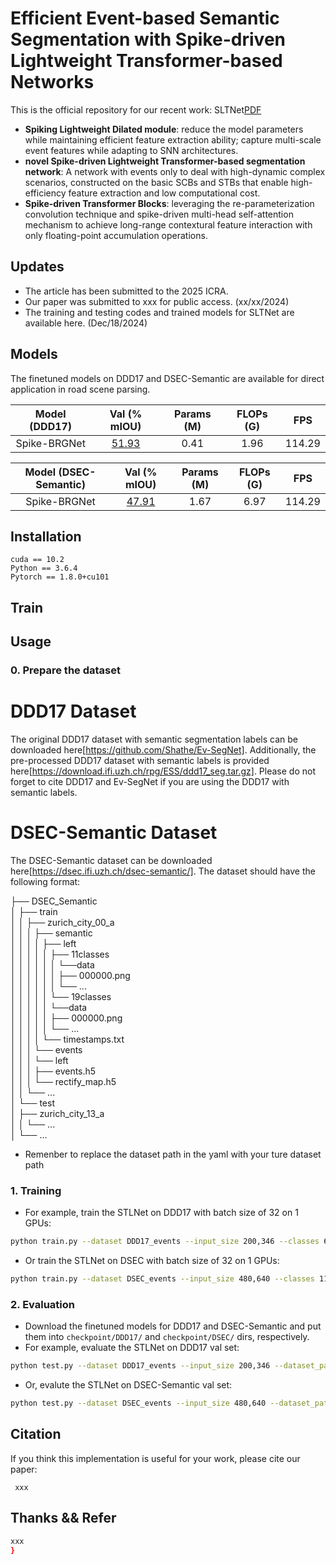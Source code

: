 # Efficient Event-based Semantic Segmentation with Spike-driven Lightweight Transformer-based Networks

This is the official repository for our recent work: SLTNet[PDF](https://arxiv.org/pdf/2412.12843)


* **Spiking Lightweight Dilated module**:  reduce the model parameters while maintaining efficient feature extraction ability; capture multi-scale event features while adapting to SNN architectures.
* **novel Spike-driven Lightweight Transformer-based segmentation network**: A network with events only to deal with high-dynamic complex scenarios, constructed on the basic SCBs and STBs that enable high-efficiency feature extraction and low computational cost.
* **Spike-driven Transformer Blocks**: leveraging the re-parameterization convolution technique and spike-driven multi-head self-attention mechanism to achieve long-range contextural feature interaction with only floating-point accumulation operations.

## Updates
   - The article has been submitted to the 2025 ICRA.
   - Our paper was submitted to xxx for public access. (xx/xx/2024)
   - The training and testing codes and trained models for SLTNet are available here. (Dec/18/2024)


## Models
The finetuned models on DDD17 and DSEC-Semantic are available for direct application in road scene parsing.

| Model (DDD17) | Val (% mIOU) | Params (M) | FLOPs (G) | FPS |
|:-:|:-:|:-:|:-:|:-:|
| Spike-BRGNet | [51.93](https://drive.google.com/file/d/1gsZ-ykM9-jMwf9UE7Adj4eLRhiaw98Fy/view?usp=drive_link) | 0.41 | 1.96 | 114.29 |

| Model (DSEC-Semantic) | Val (% mIOU) | Params (M) | FLOPs (G) | FPS |
|:-:|:-:|:-:|:-:|:-:|
| Spike-BRGNet | [47.91](https://drive.google.com/file/d/1o5FPX1ACfRNL7WNKEkPlAhBnaUnPpKWp/view?usp=drive_link)| 1.67 | 6.97 | 114.29 |


## Installation

```
cuda == 10.2
Python == 3.6.4
Pytorch == 1.8.0+cu101
```

## Train

## Usage

### 0. Prepare the dataset
# DDD17 Dataset
The original DDD17 dataset with semantic segmentation labels can be downloaded here[https://github.com/Shathe/Ev-SegNet]. Additionally, the pre-processed DDD17 dataset with semantic labels is provided here[https://download.ifi.uzh.ch/rpg/ESS/ddd17_seg.tar.gz]. Please do not forget to cite DDD17 and Ev-SegNet if you are using the DDD17 with semantic labels.

# DSEC-Semantic Dataset
The DSEC-Semantic dataset can be downloaded here[https://dsec.ifi.uzh.ch/dsec-semantic/]. The dataset should have the following format:

├── DSEC_Semantic                 
│   ├── train                 
│   │   ├── zurich_city_00_a   
│   │   │   ├── semantic  
│   │   │   │   ├── left  
│   │   │   │   │   ├── 11classes  
│   │   │   │   │   │   └──data  
│   │   │   │   │   │       ├── 000000.png  
│   │   │   │   │   │       └── ...  
│   │   │   │   │   └── 19classes  
│   │   │   │   │       └──data  
│   │   │   │   │           ├── 000000.png  
│   │   │   │   │           └── ...  
│   │   │   │   └── timestamps.txt  
│   │   │   └── events    
│   │   │       └── left  
│   │   │           ├── events.h5  
│   │   │           └── rectify_map.h5  
│   │   └── ...  
│   └── test  
│       ├── zurich_city_13_a  
│       │   └── ...  
│       └── ... 

* Remenber to replace the dataset path in the yaml with your ture dataset path


### 1. Training
* For example, train the STLNet on DDD17 with batch size of 32 on 1 GPUs:
````bash
python train.py --dataset DDD17_events --input_size 200,346 --classes 6 --dataset_path your_path
````
* Or train the STLNet on DSEC with batch size of 32 on 1 GPUs:
````bash
python train.py --dataset DSEC_events --input_size 480,640 --classes 11 --dataset_path your_path
````


### 2. Evaluation

* Download the finetuned models for DDD17 and DSEC-Semantic and put them into `checkpoint/DDD17/` and `checkpoint/DSEC/` dirs, respectively.
* For example, evaluate the STLNet on DDD17 val set:
````bash
python test.py --dataset DDD17_events --input_size 200,346 --dataset_path your_path --checkpoint ./pretrained_models/DDD17/STLNet_DDD17_Test.pth
````
* Or, evalute the STLNet on DSEC-Semantic val set:
````bash
python test.py --dataset DSEC_events --input_size 480,640 --dataset_path your_path --checkpoint ./pretrained_models/DSEC/STLNet_DSEC_Test.pth
````


## Citation

If you think this implementation is useful for your work, please cite our paper:
```
 xxx

```

## Thanks && Refer

```bash
xxx
}
```

